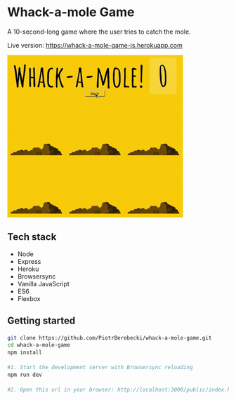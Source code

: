 # Whack-a-mole Game

A 10-second-long game where the user tries to catch the mole.

Live version: https://whack-a-mole-game-js.herokuapp.com

<img src="./src/graphics/screencast.gif" width="400px" height="auto">

## Tech stack
* Node
* Express
* Heroku
* Browsersync
* Vanilla JavaScript
* ES6
* Flexbox

## Getting started

```sh
git clone https://github.com/PiotrBerebecki/whack-a-mole-game.git
cd whack-a-mole-game
npm install

#1. Start the development server with Browsersync reloading
npm run dev

#2. Open this url in your browser: http://localhost:3000/public/index.html
```
